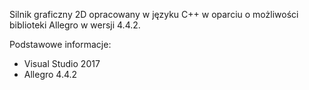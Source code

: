 Silnik graficzny 2D opracowany w języku C++ w oparciu o możliwości biblioteki Allegro w wersji 4.4.2.

Podstawowe informacje:
- Visual Studio 2017
- Allegro 4.4.2
